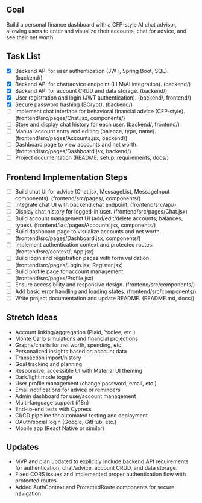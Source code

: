 ## Goal
Build a personal finance dashboard with a CFP-style AI chat advisor, allowing users to enter and visualize their accounts, chat for advice, and see their net worth.

## Task List
- [X] Backend API for user authentication (JWT, Spring Boot, SQL). (backend/)
- [X] Backend API for chat/advice endpoint (LLM/AI integration). (backend/)
- [X] Backend API for account CRUD and data storage. (backend/)
- [X] User registration and login (JWT authentication). (backend/, frontend/)
- [X] Secure password hashing (BCrypt). (backend/)
- [ ] Implement chat interface for behavioral financial advice (CFP-style). (frontend/src/pages/Chat.jsx, components/)
- [ ] Store and display chat history for each user. (backend/, frontend/)
- [ ] Manual account entry and editing (balance, type, name). (frontend/src/pages/Accounts.jsx, backend/)
- [ ] Dashboard page to view accounts and net worth. (frontend/src/pages/Dashboard.jsx, backend/)
- [ ] Project documentation (README, setup, requirements, docs/)

## Frontend Implementation Steps
- [ ] Build chat UI for advice (Chat.jsx, MessageList, MessageInput components). (frontend/src/pages/, components/)
- [ ] Integrate chat UI with backend chat endpoint. (frontend/src/api/)
- [ ] Display chat history for logged-in user. (frontend/src/pages/Chat.jsx)
- [ ] Build account management UI (add/edit/delete accounts, balances, types). (frontend/src/pages/Accounts.jsx, components/)
- [ ] Build dashboard page to visualize accounts and net worth. (frontend/src/pages/Dashboard.jsx, components/)
- [ ] Implement authentication context and protected routes. (frontend/src/context/, App.jsx)
- [ ] Build login and registration pages with form validation. (frontend/src/pages/Login.jsx, Register.jsx)
- [ ] Build profile page for account management. (frontend/src/pages/Profile.jsx)
- [ ] Ensure accessibility and responsive design. (frontend/src/components/)
- [ ] Add basic error handling and loading states. (frontend/src/components/)
- [ ] Write project documentation and update README. (README.md, docs/)

## Stretch Ideas
- Account linking/aggregation (Plaid, Yodlee, etc.)
- Monte Carlo simulations and financial projections
- Graphs/charts for net worth, spending, etc.
- Personalized insights based on account data
- Transaction import/history
- Goal tracking and planning
- Responsive, accessible UI with Material UI theming
- Dark/light mode toggle
- User profile management (change password, email, etc.)
- Email notifications for advice or reminders
- Admin dashboard for user/account management
- Multi-language support (i18n)
- End-to-end tests with Cypress
- CI/CD pipeline for automated testing and deployment
- OAuth/social login (Google, GitHub, etc.)
- Mobile app (React Native or similar)

## Updates
- MVP and plan updated to explicitly include backend API requirements for authentication, chat/advice, account CRUD, and data storage.
- Fixed CORS issues and implemented proper authentication flow with protected routes
- Added AuthContext and ProtectedRoute components for secure navigation 